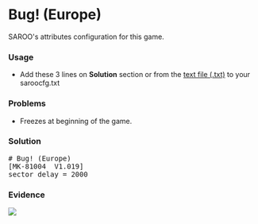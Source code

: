 # Bug! (Europe)

SAROO's attributes configuration for this game.

### Usage

- Add these 3 lines on **Solution** section or from the [text file (.txt)](./config.txt) to your saroocfg.txt

### Problems

- Freezes at beginning of the game.

### Solution

<pre># Bug! (Europe)
[MK-81004  V1.019]
sector_delay = 2000</pre>

### Evidence

[![](https://img.youtube.com/vi/P4SlEjedq0Q/0.jpg)](https://youtu.be/P4SlEjedq0Q)
